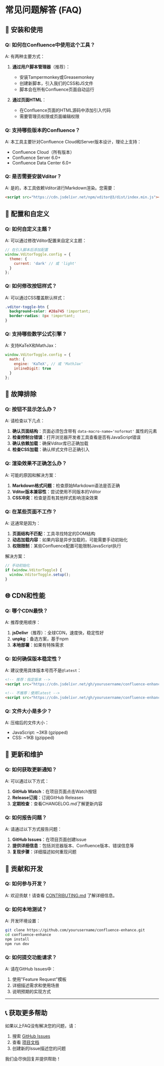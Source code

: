 # 常见问题解答 (FAQ)

## 🚀 安装和使用

### Q: 如何在Confluence中使用这个工具？

A: 有两种主要方式：

1. **通过用户脚本管理器**（推荐）：
   - 安装Tampermonkey或Greasemonkey
   - 创建新脚本，引入我们的CSS和JS文件
   - 脚本会在所有Confluence页面自动运行

2. **通过页面HTML**：
   - 在Confluence页面的HTML源码中添加引入代码
   - 需要管理员权限或页面编辑权限

### Q: 支持哪些版本的Confluence？

A: 本工具主要针对Confluence Cloud和Server版本设计，理论上支持：
- Confluence Cloud（所有版本）
- Confluence Server 6.0+
- Confluence Data Center 6.0+

### Q: 是否需要安装Vditor？

A: 是的，本工具依赖Vditor进行Markdown渲染。您需要：
```html
<script src="https://cdn.jsdelivr.net/npm/vditor@3/dist/index.min.js"></script>
```

## 🔧 配置和自定义

### Q: 如何自定义主题？

A: 可以通过修改Vditor配置来自定义主题：

```javascript
// 在引入脚本后添加配置
window.VditorToggle.config = {
  theme: {
    current: 'dark' // 或 'light'
  }
};
```

### Q: 如何修改按钮样式？

A: 可以通过CSS覆盖默认样式：

```css
.vditor-toggle-btn {
  background-color: #28a745 !important;
  border-radius: 8px !important;
}
```

### Q: 支持哪些数学公式引擎？

A: 支持KaTeX和MathJax：

```javascript
window.VditorToggle.config = {
  math: {
    engine: 'KaTeX', // 或 'MathJax'
    inlineDigit: true
  }
};
```

## 🐛 故障排除

### Q: 按钮不显示怎么办？

A: 请检查以下几点：

1. **确认页面结构**：页面必须包含带有 `data-macro-name='noformat'` 属性的元素
2. **检查控制台错误**：打开浏览器开发者工具查看是否有JavaScript错误
3. **确认依赖加载**：确保Vditor库已正确加载
4. **检查CSS加载**：确认样式文件已正确引入

### Q: 渲染效果不正确怎么办？

A: 可能的原因和解决方案：

1. **Markdown格式问题**：检查原始Markdown语法是否正确
2. **Vditor版本兼容性**：尝试使用不同版本的Vditor
3. **CSS冲突**：检查是否有其他样式影响渲染效果

### Q: 在某些页面不工作？

A: 这通常是因为：

1. **页面结构不匹配**：工具寻找特定的DOM结构
2. **动态加载内容**：如果内容是异步加载的，可能需要手动初始化
3. **权限限制**：某些Confluence配置可能限制JavaScript执行

解决方案：
```javascript
// 手动初始化
if (window.VditorToggle) {
  window.VditorToggle.setup();
}
```

## 🌐 CDN和性能

### Q: 哪个CDN最快？

A: 推荐使用顺序：

1. **jsDelivr**（推荐）：全球CDN，速度快，稳定性好
2. **unpkg**：备选方案，基于npm
3. **本地部署**：如果有特殊需求

### Q: 如何确保版本稳定性？

A: 建议使用具体版本号而不是`@latest`：

```html
<!-- 推荐：指定版本 -->
<script src="https://cdn.jsdelivr.net/gh/yourusername/confluence-enhance@v1.0.0/dist/vditor-toggle.min.js"></script>

<!-- 不推荐：使用latest -->
<script src="https://cdn.jsdelivr.net/gh/yourusername/confluence-enhance@latest/dist/vditor-toggle.min.js"></script>
```

### Q: 文件大小是多少？

A: 压缩后的文件大小：
- JavaScript: ~3KB (gzipped)
- CSS: ~1KB (gzipped)

## 🔄 更新和维护

### Q: 如何获取更新通知？

A: 可以通过以下方式：

1. **GitHub Watch**：在项目页面点击Watch按钮
2. **Release订阅**：订阅GitHub Releases
3. **定期检查**：查看CHANGELOG.md了解更新内容

### Q: 如何报告问题？

A: 请通过以下方式报告问题：

1. **GitHub Issues**：在项目页面创建Issue
2. **提供详细信息**：包括浏览器版本、Confluence版本、错误信息等
3. **复现步骤**：详细描述如何重现问题

## 🤝 贡献和开发

### Q: 如何参与开发？

A: 欢迎贡献！请查看 [CONTRIBUTING.md](../CONTRIBUTING.md) 了解详细信息。

### Q: 如何本地测试？

A: 开发环境设置：

```bash
git clone https://github.com/yourusername/confluence-enhance.git
cd confluence-enhance
npm install
npm run dev
```

### Q: 如何提交功能请求？

A: 请在GitHub Issues中：

1. 使用"Feature Request"模板
2. 详细描述需求和使用场景
3. 说明预期的实现方式

---

## 📞 获取更多帮助

如果以上FAQ没有解决您的问题，请：

1. 搜索 [GitHub Issues](https://github.com/yourusername/confluence-enhance/issues)
2. 查看 [项目文档](../README.md)
3. 创建新的Issue描述您的问题

我们会尽快回复并提供帮助！
